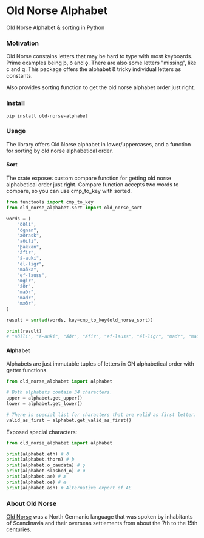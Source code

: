# Old Norse Alphabet

Old Norse Alphabet & sorting in Python

### Motivation

Old Norse constains letters that may be hard to type with most keyboards. Prime examples being þ, ð and ǫ. There are also some letters "missing", like c and q. This package offers the alphabet & tricky individual letters as constants.

Also provides sorting function to get the old norse alphabet order just right.

### Install

`pip install old-norse-alphabet`


### Usage

The library offers Old Norse alphabet in lower/uppercases, and a function for sorting by old norse alphabetical order.


#### Sort

The crate exposes custom compare function for getting old norse alphabetical order just right. Compare function accepts two words to compare, so you can use cmp_to_key with sorted. 

```python
from functools import cmp_to_key
from old_norse_alphabet.sort import old_norse_sort

words = (
    "öðli",
    "ógnan",
    "æðrask",
    "aðili",
    "þakkan",
    "áfir",
    "á-auki",
    "él-ligr",
    "maðka",
    "ef-lauss",
    "œgir",
    "áðr",
    "maðr",
    "madr",
    "mæðr",
)

result = sorted(words, key=cmp_to_key(old_norse_sort))

print(result)
# "aðili", "á-auki", "áðr", "áfir", "ef-lauss", "él-ligr", "madr", "maðka", "maðr", "mæðr", "ógnan", "þakkan", "æðrask", "œgir", "öðli",

```

#### Alphabet

Alphabets are just immutable tuples of letters in ON alphabetical order with getter functions.

```python
from old_norse_alphabet import alphabet

# Both alphabets contain 34 characters.
upper = alphabet.get_upper() 
lower = alphabet.get_lower()

# There is special list for characters that are valid as first letter.
valid_as_first = alphabet.get_valid_as_first()

```

Exposed special characters:

```python
from old_norse_alphabet import alphabet

print(alphabet.eth) # ð
print(alphabet.thorn) # þ
print(alphabet.o_caudata) # ǫ
print(alphabet.slashed_o) # ø
print(alphabet.ae) # æ
print(alphabet.oe) # œ
print(alphabet.ash) # Alternative export of AE

```

### About Old Norse

[Old Norse](https://en.wikipedia.org/wiki/Old_Norse) was a North Germanic language that was spoken by inhabitants of Scandinavia and their overseas settlements from about the 7th to the 15th centuries.